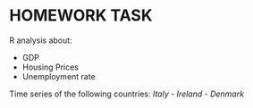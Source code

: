 # HOMEWORK TASK

R analysis about:

- GDP
- Housing Prices
- Unemployment rate

Time series of the following countries: *Italy - Ireland - Denmark*
